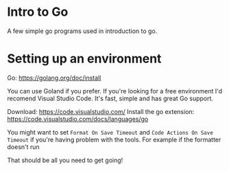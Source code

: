 # Intro to Go
A few simple go programs used in introduction to go.

# Setting up an environment
Go: https://golang.org/doc/install

You can use Goland if you prefer. If you're looking for a free environment I'd recomend Visual Studio Code. It's fast, simple and has great Go support.

Download: https://code.visualstudio.com/
Install the go extension: https://code.visualstudio.com/docs/languages/go

You might want to set `Format On Save Timeout` and `Code Actions On Save Timeout` if you're having problem with the tools. For example if the formatter doesn't run

That should be all you need to get going!
